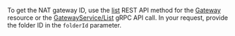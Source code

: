To get the NAT gateway ID, use the [list](../../vpc/api-ref/Gateway/list.md) REST API method for the [Gateway](../../vpc/api-ref/Gateway/index.md) resource or the [GatewayService/List](../../vpc/api-ref/grpc/Gateway/list.md) gRPC API call. In your request, provide the folder ID in the `folderId` parameter.
